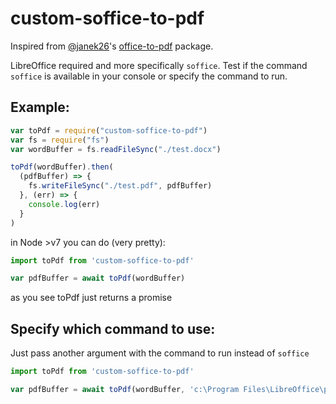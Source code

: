 custom-soffice-to-pdf
=====

Inspired from [@janek26](https://github.com/janek26)'s [office-to-pdf](https://www.npmjs.com/package/office-to-pdf) package.

LibreOffice required and more specifically `soffice`. 
Test if the command `soffice` is available in your console or specify the command to run.


## Example:
```js
var toPdf = require("custom-soffice-to-pdf")
var fs = require("fs")
var wordBuffer = fs.readFileSync("./test.docx")

toPdf(wordBuffer).then(
  (pdfBuffer) => {
    fs.writeFileSync("./test.pdf", pdfBuffer)
  }, (err) => {
    console.log(err)
  }
)

```

in Node >v7 you can do (very pretty):

```js
import toPdf from 'custom-soffice-to-pdf'

var pdfBuffer = await toPdf(wordBuffer)

```

as you see toPdf just returns a promise


## Specify which command to use:

Just pass another argument with the command to run instead of `soffice`
```js
import toPdf from 'custom-soffice-to-pdf'

var pdfBuffer = await toPdf(wordBuffer, 'c:\Program Files\LibreOffice\program\soffice')

```
